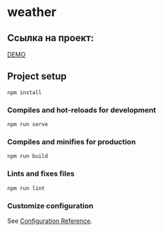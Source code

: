# weather
## Ссылка на проект:
[DEMO](https://kapernikxd.github.io/weather/ "Ссылка на проект")

## Project setup
```
npm install
```

### Compiles and hot-reloads for development
```
npm run serve
```

### Compiles and minifies for production
```
npm run build
```

### Lints and fixes files
```
npm run lint
```

### Customize configuration
See [Configuration Reference](https://cli.vuejs.org/config/).
